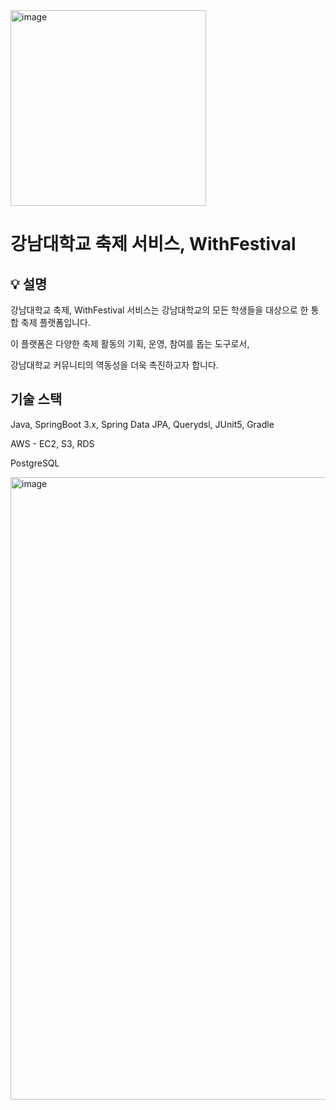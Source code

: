 <img width="313" alt="image" src="https://github.com/miIlicon/WithFestival-BackEnd/assets/26915908/b71fb76b-51ba-4ce6-9811-38a04ba4e822"/>
<br/>

# 강남대학교 축제 서비스, WithFestival

## 💡 설명
강남대학교 축제, WithFestival 서비스는 강남대학교의 모든 학생들을 대상으로 한 통합 축제 플랫폼입니다. 

이 플랫폼은 다양한 축제 활동의 기획, 운영, 참여를 돕는 도구로서, 

강남대학교 커뮤니티의 역동성을 더욱 촉진하고자 합니다.

## 기술 스택
Java, SpringBoot 3.x, Spring Data JPA, Querydsl, JUnit5, Gradle

AWS - EC2, S3, RDS

PostgreSQL

<img width="996" alt="image" src="https://github.com/miIlicon/WithFestival-BackEnd/assets/26915908/8585945c-3f4a-445d-9d8d-34ad09a786e6">


